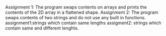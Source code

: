 Assignment 1: The program swaps contents on arrays and prints the contents of the 2D array in a flattened shape. Assignment 2: The program swaps contents of two strings and do not use any built in functions.
assignment1:strings which contain same lengths 
assigment2: strings which contain same and different lenghts.
